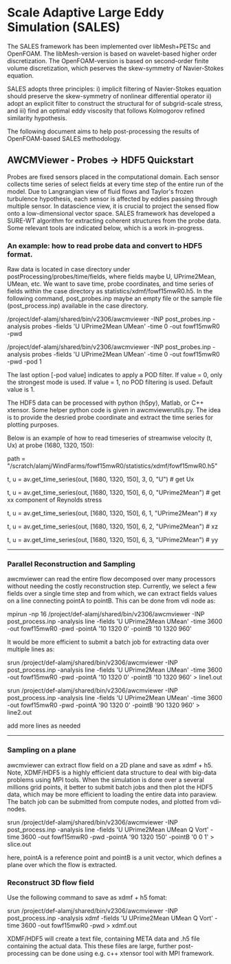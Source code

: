 
# Scale Adaptive Large Eddy Simulation (SALES)
The SALES framework has been implemented over libMesh+PETSc and OpenFOAM. The libMesh-version is based on wavelet-based higher order discretization. The OpenFOAM-version is based on second-order finite volume discretization, which peserves the skew-symmetry of Navier-Stokes equation. 

SALES adopts three principles: i) implicit filtering of Navier-Stokes equation should preserve the skew-symmetry of nonlinear differential operator ii) adopt an explicit filter to construct the structural for of subgrid-scale stress, and iii) find an optimal eddy viscosity that follows Kolmogorov refined similarity hypothesis. 

The following document aims to help post-processing the results of OpenFOAM-based SALES methodology.

## AWCMViewer - Probes -> HDF5 Quickstart

Probes are fixed sensors placed in the computational domain. Each sensor collects time series of select fields at every time step of the entire run of the model. Due to Langrangian view of fluid flows and Taylor's frozen turbulence hypothesis, each sensor is affected by eddies passing through multiple sensor. In datascience view, it is crucial to project the sensed flow onto a low-dimensional vector space. SALES framework has developed a SURE-WT algorithm for extracting coherent structures from the probe data. Some relevant tools are indicated below, which is a work in-progress. 

### An example: how to read probe data and convert to HDF5 format.

Raw data is located in case directory under postProcessing/probes/time/fields, where fields maybe U, UPrime2Mean, UMean, etc.
We want to save time, probe coordinates, and time series of fields within the case directory as statistics/xdmf/fowf15mwR0.h5. In the following command, post_probes.inp maybe an empty file or the sample file (post_process.inp) available in the case directory. 

/project/def-alamj/shared/bin/v2306/awcmviewer -INP post_probes.inp -analysis probes -fields 'U UPrime2Mean UMean' -time 0 -out fowf15mwR0 -pwd

/project/def-alamj/shared/bin/v2306/awcmviewer -INP post_probes.inp -analysis probes -fields 'U UPrime2Mean UMean' -time 0 -out fowf15mwR0 -pwd -pod 1

The last option [-pod value] indicates to apply a POD filter. If value = 0, only the strongest mode is used. If value = 1, no POD filtering is used. Default value is 1. 

The HDF5 data can be processed with python (h5py), Matlab, or C++ xtensor. Some helper python code is given in awcmviewerutils.py. The idea is to provide the desried probe coordinate and extract the time series for plotting purposes. 

Below is an example of how to read timeseries of streamwise velocity (t, Ux) at probe (1680, 1320, 150):

path = "/scratch/alamj/WindFarms/fowf15mwR0/statistics/xdmf/fowf15mwR0.h5"

t, u = av.get_time_series(out, [1680, 1320, 150], 3, 0, "U") # get Ux

t, u = av.get_time_series(out, [1680, 1320, 150], 6, 0, "UPrime2Mean") # get xx component of Reynolds stress 

t, u = av.get_time_series(out, [1680, 1320, 150], 6, 1, "UPrime2Mean") # xy

t, u = av.get_time_series(out, [1680, 1320, 150], 6, 2, "UPrime2Mean") # xz

t, u = av.get_time_series(out, [1680, 1320, 150], 6, 3, "UPrime2Mean") # yy

----------------------------------------------------------------------------------------------------------------------------------------------------------

### Parallel Reconstruction and Sampling

awcmviewer can read the entire flow decomposed over many processors without needing the costly reconstruction step. Currently, we select a few fields over a single time step and from which, we can extract fields values on a line connecting pointA to pointB. This can be done from vdi node as:

mpirun -np 16 /project/def-alamj/shared/bin/v2306/awcmviewer -INP post_process.inp -analysis line -fields 'U UPrime2Mean UMean' -time 3600 -out fowf15mwR0 -pwd -pointA '10 1320 0' -pointB '10 1320 960'

It would be more efficient to submit a batch job for extracting data over multiple lines as:

srun /project/def-alamj/shared/bin/v2306/awcmviewer -INP post_process.inp -analysis line -fields 'U UPrime2Mean UMean' -time 3600 -out fowf15mwR0 -pwd -pointA '10 1320 0' -pointB '10 1320 960' > line1.out

srun /project/def-alamj/shared/bin/v2306/awcmviewer -INP post_process.inp -analysis line -fields 'U UPrime2Mean UMean' -time 3600 -out fowf15mwR0 -pwd -pointA '90 1320 0' -pointB '90 1320 960' > line2.out

add more lines as needed

----------------------------------------------------------------------------------------------------------------------------------------------------------

### Sampling on a plane

awcmviewer can extract flow field on a 2D plane and save as xdmf + h5. Note, XDMF/HDF5 is a highly efficient data structure to deal with big-data problems using MPI tools. When the simulation is done over a several millions grid points, it better to submit batch jobs and then plot the HDF5 data, which may be more efficient to loading the entire data into paraview. The batch job can be submitted from compute nodes, and plotted from vdi-nodes. 

srun /project/def-alamj/shared/bin/v2306/awcmviewer -INP post_process.inp -analysis line -fields 'U UPrime2Mean UMean Q Vort' -time 3600 -out fowf15mwR0 -pwd -pointA '90 1320 150' -pointB '0 0 1' > slice.out

here, pointA is a reference point and pointB is a unit vector, which defines a plane over which the flow is extracted. 

### Reconstruct 3D flow field

Use the following command to save as xdmf + h5 fomat:

srun /project/def-alamj/shared/bin/v2306/awcmviewer -INP post_process.inp -analysis xdmf -fields 'U UPrime2Mean UMean Q Vort' -time 3600 -out fowf15mwR0 -pwd  > xdmf.out

XDMF/HDF5 will create a text file, containing META data and .h5 file containing the actual data. This these files are large, further post-processing can be done using e.g. c++ xtensor tool with MPI framework. 









